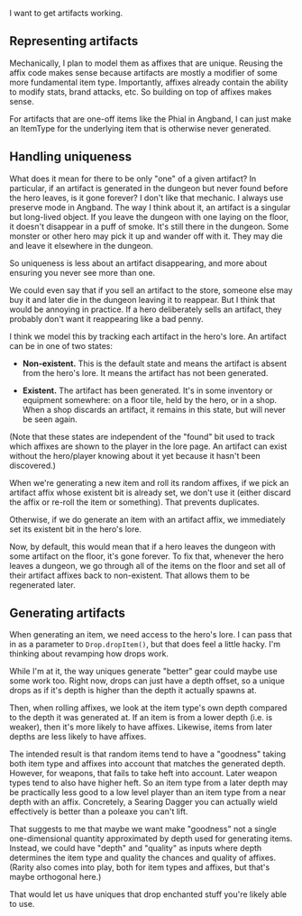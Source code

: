 I want to get artifacts working.

## Representing artifacts

Mechanically, I plan to model them as affixes that are unique. Reusing the affix
code makes sense because artifacts are mostly a modifier of some more
fundamental item type. Importantly, affixes already contain the ability to
modify stats, brand attacks, etc. So building on top of affixes makes sense.

For artifacts that are one-off items like the Phial in Angband, I can just make
an ItemType for the underlying item that is otherwise never generated.

## Handling uniqueness

What does it mean for there to be only "one" of a given artifact? In particular,
if an artifact is generated in the dungeon but never found before the hero
leaves, is it gone forever? I don't like that mechanic. I always use preserve
mode in Angband. The way I think about it, an artifact is a singular but
long-lived object. If you leave the dungeon with one laying on the floor, it
doesn't disappear in a puff of smoke. It's still there in the dungeon. Some
monster or other hero may pick it up and wander off with it. They may die and
leave it elsewhere in the dungeon.

So uniqueness is less about an artifact disappearing, and more about ensuring
you never see more than one.

We could even say that if you sell an artifact to the store, someone else may
buy it and later die in the dungeon leaving it to reappear. But I think that
would be annoying in practice. If a hero deliberately sells an artifact, they
probably don't want it reappearing like a bad penny.

I think we model this by tracking each artifact in the hero's lore. An artifact
can be in one of two states:

-   **Non-existent.** This is the default state and means the artifact is
    absent from the hero's lore. It means the artifact has not been generated.

-   **Existent.** The artifact has been generated. It's in some inventory or
    equipment somewhere: on a floor tile, held by the hero, or in a shop. When
    a shop discards an artifact, it remains in this state, but will never be
    seen again.

(Note that these states are independent of the "found" bit used to track which
affixes are shown to the player in the lore page. An artifact can exist without
the hero/player knowing about it yet because it hasn't been discovered.)

When we're generating a new item and roll its random affixes, if we pick an
artifact affix whose existent bit is already set, we don't use it (either
discard the affix or re-roll the item or something). That prevents duplicates.

Otherwise, if we do generate an item with an artifact affix, we immediately set
its existent bit in the hero's lore.

Now, by default, this would mean that if a hero leaves the dungeon with some
artifact on the floor, it's gone forever. To fix that, whenever the hero leaves
a dungeon, we go through all of the items on the floor and set all of their
artifact affixes back to non-existent. That allows them to be regenerated later.

## Generating artifacts

When generating an item, we need access to the hero's lore. I can pass that in
as a parameter to `Drop.dropItem()`, but that does feel a little hacky. I'm
thinking about revamping how drops work.

While I'm at it, the way uniques generate "better" gear could maybe use some
work too. Right now, drops can just have a depth offset, so a unique drops as
if it's depth is higher than the depth it actually spawns at.

Then, when rolling affixes, we look at the item type's own depth compared to the
depth it was generated at. If an item is from a lower depth (i.e. is weaker),
then it's more likely to have affixes. Likewise, items from later depths are
less likely to have affixes.

The intended result is that random items tend to have a "goodness" taking both
item type and affixes into account that matches the generated depth. However,
for weapons, that fails to take heft into account. Later weapon types tend to
also have higher heft. So an item type from a later depth may be practically
less good to a low level player than an item type from a near depth with an
affix. Concretely, a Searing Dagger you can actually wield effectively is
better than a poleaxe you can't lift.

That suggests to me that maybe we want make "goodness" not a single
one-dimensional quantity approximated by depth used for generating items.
Instead, we could have "depth" and "quality" as inputs where depth determines
the item type and quality the chances and quality of affixes. (Rarity also
comes into play, both for item types and affixes, but that's maybe orthogonal
here.)

That would let us have uniques that drop enchanted stuff you're likely able to
use.
